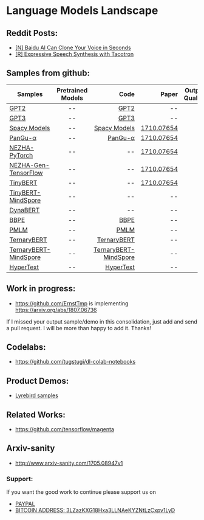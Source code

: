 # Language Models Landscape

## Reddit Posts:

- [[N] Baidu AI Can Clone Your Voice in Seconds](https://www.reddit.com/r/MachineLearning/comments/7zb2jm/n_baidu_ai_can_clone_your_voice_in_seconds/)
- [[R] Expressive Speech Synthesis with Tacotron
](https://www.reddit.com/r/MachineLearning/comments/87klvo/r_expressive_speech_synthesis_with_tacotron/)

## Samples from github:

| Samples       | Pretrained Models           | Code  | Paper  | Output Quality
| ------------- |:---------------------------:| -----:| ------:|------:|
| [GPT2](https://github.com/openai/gpt-2)|--|[GPT2](https://github.com/openai/gpt-2)|--| D |
| [GPT3](https://github.com/openai/gpt-3)|--|[GPT3](https://github.com/openai/gpt-3)|--| D |
| [Spacy Models](https://github.com/explosion/spacy-models)|--|[Spacy Models](https://github.com/explosion/spacy-models)|[1710.07654](https://arxiv.org/pdf/1710.07654.pdf)| B |
| [PanGu-α](https://github.com/huawei-noah/Pretrained-Language-Model/tree/master/PanGu-α)|--|[PanGu-α](https://github.com/huawei-noah/Pretrained-Language-Model/tree/master/PanGu-α)|[1710.07654](https://arxiv.org/pdf/1710.07654.pdf)| B | [NEZHA-TensorFlow](https://github.com/huawei-noah/Pretrained-Language-Model/tree/master/NEZHA-TensorFlow)|--|--|[1710.07654](https://arxiv.org/pdf/1710.07654.pdf)| B |
| [NEZHA-PyTorch](https://github.com/huawei-noah/Pretrained-Language-Model/tree/master/NEZHA-PyTorch)|--|--|[1710.07654](https://arxiv.org/pdf/1710.07654.pdf)| B |
| [NEZHA-Gen-TensorFlow](https://github.com/huawei-noah/Pretrained-Language-Model/tree/master/NEZHA-Gen-TensorFlow)|--|--|[1710.07654](https://arxiv.org/pdf/1710.07654.pdf)| B |
| [TinyBERT](https://github.com/huawei-noah/Pretrained-Language-Model/tree/master/TinyBERT)|--|--|[1710.07654](https://arxiv.org/pdf/1710.07654.pdf)| B |
| [TinyBERT-MindSpore](https://github.com/huawei-noah/Pretrained-Language-Model/tree/master/TinyBERT-MindSpore) | -- | -- | -- | A |
| [DynaBERT](https://github.com/huawei-noah/Pretrained-Language-Model/tree/master/DynaBERT) | -- | -- | -- | A |
| [BBPE](https://github.com/huawei-noah/Pretrained-Language-Model/tree/master/BBPE) | -- | [BBPE](https://github.com/huawei-noah/Pretrained-Language-Model/tree/master/BBPE) | -- | A |
| [PMLM](https://github.com/huawei-noah/Pretrained-Language-Model/tree/master/PMLM) | -- | [PMLM](https://github.com/huawei-noah/Pretrained-Language-Model/tree/master/PMLM) | -- | A |
| [TernaryBERT](https://github.com/huawei-noah/Pretrained-Language-Model/tree/master/TernaryBERT) | -- | [TernaryBERT](https://github.com/huawei-noah/Pretrained-Language-Model/tree/master/TernaryBERT) | -- | A |
| [TernaryBERT-MindSpore](https://github.com/huawei-noah/Pretrained-Language-Model/tree/master/TernaryBERT-MindSpore) | -- | [TernaryBERT-MindSpore](https://github.com/huawei-noah/Pretrained-Language-Model/tree/master/TernaryBERT-MindSpore) | -- | A |
| [HyperText](https://github.com/huawei-noah/Pretrained-Language-Model/tree/master/HyperText) | -- | [HyperText](https://github.com/huawei-noah/Pretrained-Language-Model/tree/master/HyperText) | -- | A |


## Work in progress:
 - https://github.com/ErnstTmp is implementing https://arxiv.org/abs/1807.06736

If I missed your output sample/demo in this consolidation, just add and send a pull request. I will be more than happy to add it. Thanks!

## Codelabs:
- https://github.com/tugstugi/dl-colab-notebooks

## Product Demos:

- [Lyrebird samples](https://lyrebird.ai/g/vWI8bJTl)

## Related Works:

- https://github.com/tensorflow/magenta

## Arxiv-sanity

- http://www.arxiv-sanity.com/1705.08947v1


### Support:

If you want the good work to continue please support us on

* [PAYPAL](https://www.paypal.me/ishandutta2007)
* [BITCOIN ADDRESS: 3LZazKXG18Hxa3LLNAeKYZNtLzCxpv1LyD](https://www.coinbase.com/join/5a8e4a045b02c403bc3a9c0c)

